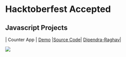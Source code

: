 # Hacktoberfest Accepted
## Javascript Projects
| Counter App | [Demo](https://dipendra-raghav.github.io/counter/) |[Source Code](/projects/javascript/Counter)| [Dipendra-Raghav](https://github.com/Dipendra-Raghav)|

<img src="/assets/banner.jpg" align="center" />